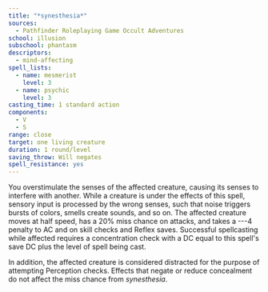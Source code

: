 ```yaml
---
title: "*synesthesia*"
sources:
  - Pathfinder Roleplaying Game Occult Adventures
school: illusion
subschool: phantasm
descriptors:
  - mind-affecting
spell_lists:
  - name: mesmerist
    level: 3
  - name: psychic
    level: 3
casting_time: 1 standard action
components:
  - V
  - S
range: close
target: one living creature
duration: 1 round/level
saving_throw: Will negates
spell_resistance: yes
---
```


You overstimulate the senses of the affected creature, causing its senses to interfere with another. While a creature is under the effects of this spell, sensory input is processed by the wrong senses, such that noise triggers bursts of colors, smells create sounds, and so on. The affected creature moves at half speed, has a 20% miss chance on attacks, and takes a ---4 penalty to AC and on skill checks and Reflex saves. Successful spellcasting while affected requires a concentration check with a DC equal to this spell's save DC plus the level of spell being cast.

In addition, the affected creature is considered distracted for the purpose of attempting Perception checks. Effects that negate or reduce concealment do not affect the miss chance from *synesthesia*.
